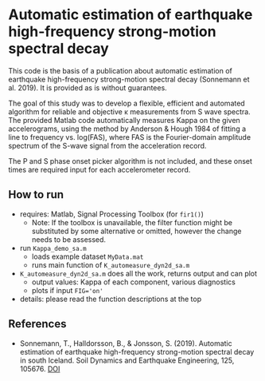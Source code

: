 # Automatic estimation of earthquake high-frequency strong-motion spectral decay

This code is the basis of a publication about automatic estimation of earthquake high-frequency strong-motion spectral decay (Sonnemann et al. 2019). It is provided as is without guarantees.

The goal of this study was to develop a flexible, efficient and automated algorithm for reliable and objective κ measurements from S wave spectra. The provided Matlab code automatically measures Kappa on the given accelerograms, using the method by Anderson & Hough 1984 of fitting a line to frequency vs. log(FAS), where FAS is the Fourier-domain amplitude spectrum of the S-wave signal from the acceleration record.

The P and S phase onset picker algorithm is not included, and these onset times are required input for each accelerometer record.

## How to run
- requires: Matlab, Signal Processing Toolbox (for `fir1()`)
    - Note: If the toolbox is unavailable, the filter function might be substituted by some alternative or omitted, however the change needs to be assessed.
- run `Kappa_demo_sa.m`
    - loads example dataset `MyData.mat`
    - runs main function of `K_automeasure_dyn2d_sa.m`
- `K_automeasure_dyn2d_sa.m` does all the work, returns output and can plot
    - output values: Kappa of each component, various diagnostics
    - plots if input `FIG='on'`
- details: please read the function descriptions at the top

## References
- Sonnemann, T., Halldorsson, B., & Jonsson, S. (2019). Automatic estimation of earthquake high-frequency strong-motion spectral decay in south Iceland. Soil Dynamics and Earthquake Engineering, 125, 105676. [DOI](https://doi.org/10.1016/j.soildyn.2019.05.015)


